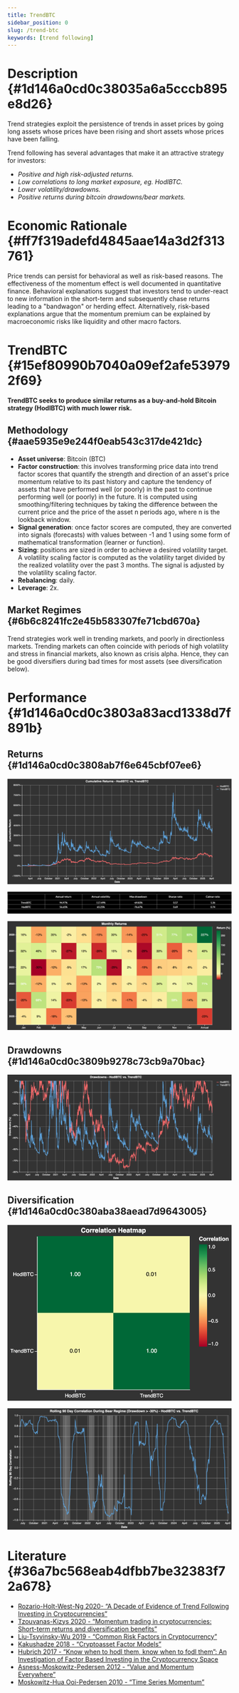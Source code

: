 ```yaml
---
title: TrendBTC
sidebar_position: 0
slug: /trend-btc
keywords: [trend following]
---
```




# Description {#1d146a0cd0c38035a6a5cccb895e8d26}


Trend strategies exploit the persistence of trends in asset prices by going long assets whose prices have been rising and short assets whose prices have been falling.


Trend following has several advantages that make it an attractive strategy for investors:

- _Positive and high risk-adjusted returns._
- _Low correlations to long market exposure, eg. HodlBTC._
- _Lower volatility/drawdowns._
- _Positive returns during bitcoin drawdowns/bear markets._

# Economic Rationale {#ff7f319adefd4845aae14a3d2f313761}


Price trends can persist for behavioral as well as risk-based reasons. The effectiveness of the momentum effect is well documented in quantitative finance. Behavioral explanations suggest that investors tend to under-react to new information in the short-term and subsequently chase returns leading to a "bandwagon" or herding effect. Alternatively, risk-based explanations argue that the momentum premium can be explained by macroeconomic risks like liquidity and other macro factors. 


# TrendBTC {#15ef80990b7040a09ef2afe539792f69}


**TrendBTC seeks to produce similar returns as a buy-and-hold Bitcoin strategy (HodlBTC) with much lower risk.**


## Methodology {#aae5935e9e244f0eab543c317de421dc}

- **Asset universe**: Bitcoin (BTC)
- **Factor construction**: this involves transforming price data into trend factor scores that quantify the strength and direction of an asset's price momentum relative to its past history and capture the tendency of assets that have performed well (or poorly) in the past to continue performing well (or poorly) in the future. It is computed using smoothing/filtering techniques by taking the difference between the current price and the price of the asset n periods ago, where n is the lookback window.
- **Signal generation**: once factor scores are computed, they are converted into signals (forecasts) with values between -1 and 1 using some form of mathematical transformation (learner or function).
- **Sizing**: positions are sized in order to achieve a desired volatility target. A volatility scaling factor is computed as the volatility target divided by the realized volatility over the past 3 months. The signal is adjusted by the volatility scaling factor.
- **Rebalancing**: daily.
- **Leverage**: 2x.

## Market Regimes {#6b6c8241fc2e45b583307fe71cbd670a}


Trend strategies work well in trending markets, and poorly in directionless markets. Trending markets can often coincide with periods of high volatility and stress in financial markets, also known as crisis alpha. Hence, they can be good diversifiers during bad times for most assets (see diversification below).


# Performance {#1d146a0cd0c3803a83acd1338d7f891b}


## Returns {#1d146a0cd0c3808ab7f6e645cbf07ee6}


![](./trend-btc.1d146a0c-d0c3-80ac-bbb6-fa4c38ffd059.png)


![](./trend-btc.1d146a0c-d0c3-807a-9dcc-e2e762292bec.png)


![](./trend-btc.1d146a0c-d0c3-803c-ad4e-fcd5f0c551db.png)


## Drawdowns {#1d146a0cd0c3809b9278c73cb9a70bac}


![](./trend-btc.1d146a0c-d0c3-8025-8a3a-ffb6a37ddf2e.png)


## Diversification {#1d146a0cd0c380aba38aead7d9643005}


![](./trend-btc.1d146a0c-d0c3-808f-acc4-edd5da81bb83.png)


![](./trend-btc.1d146a0c-d0c3-80c5-ae8d-cea5dd0f014d.png)


# Literature {#36a7bc568eab4dfbb7be32383f72a678}

- [Rozario-Holt-West-Ng 2020- “A Decade of Evidence of Trend Following Investing in Cryptocurrencies”](https://arxiv.org/abs/2009.12155)
- [Tzouvanas-Kizys 2020 - “Momentum trading in cryptocurrencies: Short-term returns and diversification benefits”](https://www.sciencedirect.com/science/article/abs/pii/S0165176519303647)
- [Liu-Tsyvinsky-Wu 2019 - “Common Risk Factors in Cryptocurrency”](https://papers.ssrn.com/sol3/papers.cfm?abstract_id=3394671)
- [Kakushadze 2018 - “Cryptoasset Factor Models”](https://arxiv.org/abs/1811.07860)
- [Hubrich 2017 - “Know when to hodl them, know when to
fodl them”: An Investigation of Factor Based
Investing in the Cryptocurrency Space](https://papers.ssrn.com/sol3/papers.cfm?abstract_id=3055498)
- [Asness-Moskowitz-Pedersen 2012 - “Value and Momentum Everywhere”](https://papers.ssrn.com/sol3/papers.cfm?abstract_id=2174501)
- [Moskowitz-Hua Ooi-Pedersen 2010 - “Time Series Momentum”](https://papers.ssrn.com/sol3/papers.cfm?abstract_id=2089463)

